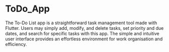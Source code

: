# ToDo_App
The To-Do List app is a straightforward task management tool made with Flutter. Users may simply add, modify, and delete tasks, set priority and due dates, and search for specific tasks with this app. The simple and intuitive user interface provides an effortless environment for work organisation and efficiency.
